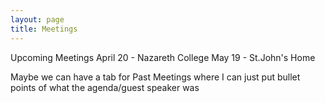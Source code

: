 ```yaml
---
layout: page
title: Meetings
---
```


Upcoming Meetings
April 20 - Nazareth College
May 19 - St.John's Home

Maybe we can have a tab for Past Meetings where I can just put bullet points of what the agenda/guest speaker was